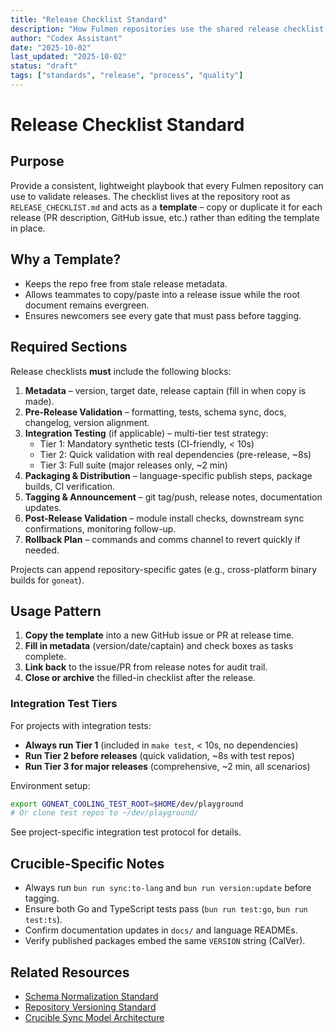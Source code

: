 ```yaml
---
title: "Release Checklist Standard"
description: "How Fulmen repositories use the shared release checklist template"
author: "Codex Assistant"
date: "2025-10-02"
last_updated: "2025-10-02"
status: "draft"
tags: ["standards", "release", "process", "quality"]
---
```


# Release Checklist Standard

## Purpose

Provide a consistent, lightweight playbook that every Fulmen repository can use to validate releases. The checklist lives at the repository root as `RELEASE_CHECKLIST.md` and acts as a **template** – copy or duplicate it for each release (PR description, GitHub issue, etc.) rather than editing the template in place.

## Why a Template?

- Keeps the repo free from stale release metadata.
- Allows teammates to copy/paste into a release issue while the root document remains evergreen.
- Ensures newcomers see every gate that must pass before tagging.

## Required Sections

Release checklists **must** include the following blocks:

1. **Metadata** – version, target date, release captain (fill in when copy is made).
2. **Pre-Release Validation** – formatting, tests, schema sync, docs, changelog, version alignment.
3. **Integration Testing** (if applicable) – multi-tier test strategy:
   - Tier 1: Mandatory synthetic tests (CI-friendly, < 10s)
   - Tier 2: Quick validation with real dependencies (pre-release, ~8s)
   - Tier 3: Full suite (major releases only, ~2 min)
4. **Packaging & Distribution** – language-specific publish steps, package builds, CI verification.
5. **Tagging & Announcement** – git tag/push, release notes, documentation updates.
6. **Post-Release Validation** – module install checks, downstream sync confirmations, monitoring follow-up.
7. **Rollback Plan** – commands and comms channel to revert quickly if needed.

Projects can append repository-specific gates (e.g., cross-platform binary builds for `goneat`).

## Usage Pattern

1. **Copy the template** into a new GitHub issue or PR at release time.
2. **Fill in metadata** (version/date/captain) and check boxes as tasks complete.
3. **Link back** to the issue/PR from release notes for audit trail.
4. **Close or archive** the filled-in checklist after the release.

### Integration Test Tiers

For projects with integration tests:
- **Always run Tier 1** (included in `make test`, < 10s, no dependencies)
- **Run Tier 2 before releases** (quick validation, ~8s with test repos)
- **Run Tier 3 for major releases** (comprehensive, ~2 min, all scenarios)

Environment setup:
```bash
export GONEAT_COOLING_TEST_ROOT=$HOME/dev/playground
# Or clone test repos to ~/dev/playground/
```

See project-specific integration test protocol for details.

## Crucible-Specific Notes

- Always run `bun run sync:to-lang` and `bun run version:update` before tagging.
- Ensure both Go and TypeScript tests pass (`bun run test:go`, `bun run test:ts`).
- Confirm documentation updates in `docs/` and language READMEs.
- Verify published packages embed the same `VERSION` string (CalVer).

## Related Resources

- [Schema Normalization Standard](schema-normalization.md)
- [Repository Versioning Standard](repository-versioning.md)
- [Crucible Sync Model Architecture](../architecture/sync-model.md)
